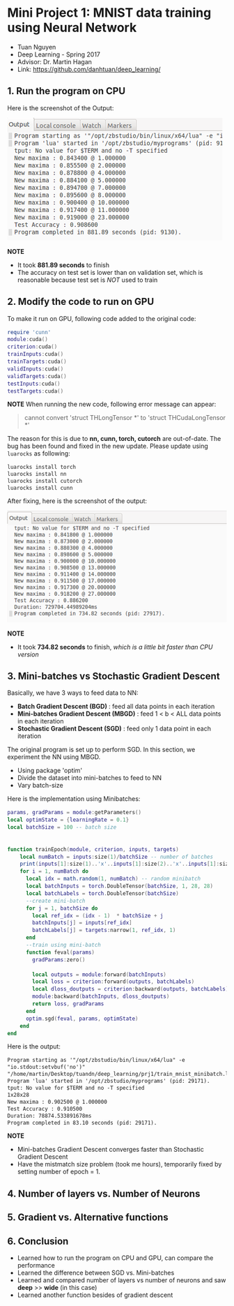 # Mini Project 1: MNIST data training using Neural Network
 - Tuan Nguyen
 - Deep Learning - Spring 2017
 - Advisor: Dr. Martin Hagan
 - Link: https://github.com/danhtuan/deep_learning/
 
## 1. Run the program on CPU
Here is the screenshot of the Output:

![CPU Screen](imgs/cpu_screen.png)

__NOTE__
- It took **881.89 seconds** to finish
- The accuracy on test set is lower than on validation set, which is reasonable because test set is *NOT* used to train

## 2. Modify the code to run on GPU
To make it run on GPU, following code added to the original code:
```lua
require 'cunn'
module:cuda()
criterion:cuda()
trainInputs:cuda()
trainTargets:cuda()
validInputs:cuda()
validTargets:cuda()
testInputs:cuda()
testTargets:cuda()
```

__NOTE__ When running the new code, following error message can appear:

>cannot convert 'struct THLongTensor *' to 'struct THCudaLongTensor *'

The reason for this is due to **nn, cunn, torch, cutorch** are out-of-date. The bug has been found and fixed in the new update. Please update using `luarocks` as following:

```
luarocks install torch
luarocks install nn
luarocks install cutorch
luarocks install cunn
```

After fixing, here is the screenshot of the output:

![GPU_Screen](imgs/gpu_screen.png)

__NOTE__ 
* It took **734.82 seconds** to finish, *which is a little bit faster than CPU version*

## 3. Mini-batches vs Stochastic Gradient Descent
Basically, we have 3 ways to feed data to NN:
* **Batch Gradient Descent (BGD)** : feed all data points in each iteration
* **Mini-batches Gradient Descent (MBGD)** : feed 1 < b < ALL data points in each iteration
* **Stochastic Gradient Descent (SGD)** : feed only 1 data point in each iteration

The original program is set up to perform SGD. In this section, we experiment the NN using MBGD.
* Using package 'optim'
* Divide the dataset into mini-batches to feed to NN
* Vary batch-size

Here is the implementation using Minibatches:
```lua
params, gradParams = module:getParameters()
local optimState = {learningRate = 0.1}
local batchSize = 100 -- batch size


function trainEpoch(module, criterion, inputs, targets)        
    local numBatch = inputs:size(1)/batchSize -- number of batches
    print(inputs[1]:size(1)..'x'..inputs[1]:size(2)..'x'..inputs[1]:size(3))
    for i = 1, numBatch do
      local idx = math.random(1, numBatch) -- random minibatch
      local batchInputs = torch.DoubleTensor(batchSize, 1, 28, 28)
      local batchLabels = torch.DoubleTensor(batchSize)
      --create mini-batch
      for j = 1, batchSize do
        local ref_idx = (idx - 1)  * batchSize + j
        batchInputs[j] = inputs[ref_idx]
        batchLabels[j] = targets:narrow(1, ref_idx, 1)          
      end
      --train using mini-batch
      function feval(params)
        gradParams:zero()

        local outputs = module:forward(batchInputs)
        local loss = criterion:forward(outputs, batchLabels)
        local dloss_doutputs = criterion:backward(outputs, batchLabels)
        module:backward(batchInputs, dloss_doutputs)
        return loss, gradParams
      end
      optim.sgd(feval, params, optimState)
    end
end

```
Here is the output:

```
Program starting as '"/opt/zbstudio/bin/linux/x64/lua" -e "io.stdout:setvbuf('no')" "/home/martin/Desktop/tuandn/deep_learning/prj1/train_mnist_minibatch.lua"'.
Program 'lua' started in '/opt/zbstudio/myprograms' (pid: 29171).
tput: No value for $TERM and no -T specified
1x28x28
New maxima : 0.902500 @ 1.000000
Test Accuracy : 0.910500 
Duration: 78874.533891678ms
Program completed in 83.10 seconds (pid: 29171).
```
__NOTE__
* Mini-batches Gradient Descent converges faster than Stochastic Gradient Descent
* Have the mistmatch size problem (took me hours), temporarily fixed by setting number of epoch = 1. 

## 4. Number of layers vs. Number of Neurons

## 5. Gradient vs. Alternative functions

## 6. Conclusion
* Learned how to run the program on CPU and GPU, can compare the performance
* Learned the difference between SGD vs. Mini-batches
* Learned and compared number of layers vs number of neurons and saw __deep__ >> __wide__ (in this case)
* Learned another function besides of gradient descent
